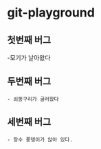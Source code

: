 # git-playground


## 첫번째 버그
-모기가 날아왔다


## 두번째 버그

    - 쇠똥구리가 굴러왔다

## 세번째 버그
    - 장수 풍뎅이가 앉아 있다.